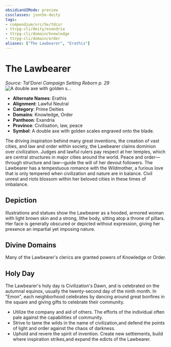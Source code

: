 ```yaml
---
obsidianUIMode: preview
cssclasses: json5e-deity
tags:
- compendium/src/5e/tdcsr
- ttrpg-cli/deity/exandria
- ttrpg-cli/domain/knowledge
- ttrpg-cli/domain/order
aliases: ["The Lawbearer", "Erathis"]
---
```

# The Lawbearer
*Source: Tal'Dorei Campaign Setting Reborn p. 29* 
![A double axe with golden s...](/3-Mechanics/CLI/deities/img/tdcsr-lawbearer.webp#symbol "A double axe with golden scales engraved onto the blade.")

- **Alternate Names**: Erathis
- **Alignment**: Lawful Neutral
- **Category**: Prime Deities
- **Domains**: Knowledge, Order
- **Pantheon**: Exandria
- **Province**: Civilisation, law, peace
- **Symbol**: A double axe with golden scales engraved onto the blade.

The driving inspiration behind many great inventions, the creation of vast cities, and law and order within society, the Lawbearer claims dominion over civilization. Judges and lawful rulers pay respect at her temples, which are central structures in major cities around the world. Peace and order—through structure and law—guide the will of her devout followers. The Lawbearer has a tempestuous romance with the Wildmother, a furious love that is only tempered when civilization and nature are in balance. Civil unrest and riots blossom within her beloved cities in these times of imbalance.

## Depiction

Illustrations and statues show the Lawbearer as a hooded, armored woman with light brown skin and a strong, lithe body, sitting atop a throne of pillars. Her face is generally obscured or depicted without expression, giving her presence an impartial yet imposing nature.

## Divine Domains

Many of the Lawbearer's clerics are granted powers of Knowledge or Order.

## Holy Day

The Lawbearer's holy day is Civilization's Dawn, and is celebrated on the autumnal equinox, usually the twenty-second day of the ninth month. In "Emon", each neighborhood celebrates by dancing around great bonfires in the square and giving gifts to celebrate their community.

- Utilize the company and aid of others. The efforts of the individual often pale against the capabilities of community.  
- Strive to tame the wilds in the name of civilization,and defend the points of light and order against the chaos of darkness.  
- Uphold and revere the spirit of invention. Create new settlements, build where inspiration strikes,and expand the edicts of the Lawbearer.